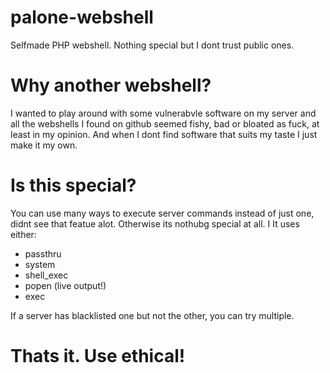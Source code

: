 # palone-webshell
Selfmade PHP webshell. Nothing special but I dont trust public ones.

# Why another webshell?

I wanted to play around with some vulnerabvle software on my server and all the webshells I found on github seemed fishy, bad or bloated as fuck, at least in my opinion. And when I dont find software that suits my taste I just make it my own. 

# Is this special?

You can use many ways to execute server commands instead of just one, didnt see that featue alot. Otherwise its nothubg special at all. I
It uses either:

- passthru 
- system 
- shell_exec 
- popen (live output!)
- exec 

If a server has blacklisted one but not the other, you can try multiple. 

# Thats it. Use ethical!
